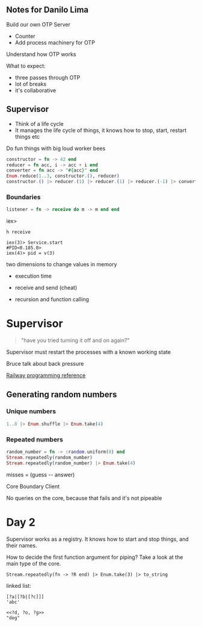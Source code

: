 ## Notes for Danilo Lima

Build our own OTP Server

- Counter
- Add process machinery for OTP

Understand how OTP works

What to expect:

- three passes through OTP
- lot of breaks
- it's collaborative

## Supervisor

- Think of a life cycle
- It manages the life cycle of things, it knows how to stop, start, restart things etc

Do fun things with big loud worker bees

```elixir
constructor = fn -> 42 end
reducer = fn acc, i -> acc + i end
converter = fn acc -> "#{acc}" end
Enum.reduce(1..3, constructor.(), reducer)
constructor.() |> reducer.(1) |> reducer.(1) |> reducer.(-1) |> converter.()
```

### Boundaries

```elixir
listener = fn -> receive do m -> m end end
```

iex>

`h receive`

```
iex(3)> Service.start
#PID<0.185.0>
iex(4)> pid = v(3)
```

two dimensions to change values in memory

- execution time
- receive and send (cheat)

- recursion and function calling

# Supervisor

> "have you tried turning it off and on again?"

Supervisor must restart the processes with a known working state

Bruce talk about back pressure

[Railway programming reference](https://medium.com/elixirlabs/railway-oriented-programming-in-elixir-with-pattern-matching-on-function-level-and-pipelining-e53972cede98)

## Generating random numbers

### Unique numbers

```elixir
1..8 |> Enum.shuffle |> Enum.take(4)
```

### Repeated numbers

```elixir
random_number = fn -> :random.uniform(8) end
Stream.repeatedly(random_number)
Stream.repeatedly(random_number) |> Enum.take(4)
```

misses = (guess -- answer)

Core
Boundary
Client

No queries on the core, because that fails and it's not pipeable

# Day 2

Supervisor works as a registry.
It knows how to start and stop things, and their names.

How to decide the first function argument for piping?
Take a look at the main type of the core.

```iex
Stream.repeatedly(fn -> ?R end) |> Enum.take(3) |> to_string
```

linked list:

```iex
[?a|[?b|[?c]]]
'abc'

<<?d, ?o, ?g>>
"dog"
```
